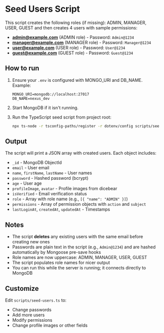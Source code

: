 # Seed Users Script

This script creates the following roles (if missing): ADMIN, MANAGER, USER, GUEST
and then creates 4 users with sample permissions:

- **admin@example.com** (ADMIN role) - Password: `Admin@1234`
- **manager@example.com** (MANAGER role) - Password: `Manager@1234`
- **user@example.com** (USER role) - Password: `User@1234`
- **guest@example.com** (GUEST role) - Password: `Guest@1234`

## How to run

1. Ensure your `.env` is configured with MONGO_URI and DB_NAME. Example:

   ```env
   MONGO_URI=mongodb://localhost:27017
   DB_NAME=nexus_dev
   ```

2. Start MongoDB if it isn't running.

3. Run the TypeScript seed script from project root:

   ```bash
   npx ts-node -r tsconfig-paths/register -r dotenv/config scripts/seed-users.ts
   ```

## Output

The script will print a JSON array with created users. Each object includes:
- `_id` - MongoDB ObjectId
- `email` - User email
- `name`, `firstName`, `lastName` - User names
- `password` - Hashed password (bcrypt)
- `age` - User age
- `profileImage`, `avatar` - Profile images from dicebear
- `isVerified` - Email verification status
- `role` - Array with role name (e.g., `[{ "name": "ADMIN" }]`)
- `permissions` - Array of permission objects with `action` and `subject`
- `lastLoginAt`, `createdAt`, `updatedAt` - Timestamps

## Notes

- The script **deletes** any existing users with the same email before creating new ones
- Passwords are plain text in the script (e.g., `Admin@1234`) and are hashed automatically by Mongoose pre-save hooks
- Role names are now uppercase: ADMIN, MANAGER, USER, GUEST
- The script populates role names for nicer output
- You can run this while the server is running; it connects directly to MongoDB

## Customize

Edit `scripts/seed-users.ts` to:
- Change passwords
- Add more users
- Modify permissions
- Change profile images or other fields
